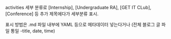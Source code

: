 
activities 세부 분류로 [Internship], [Undergraduate RA], [GET IT CLub], [Conference] 등 추가
제목에다가 세부분류 표시.

표시 방법은 .md 파일 내부에 YAML 등으로 메타데이터 넣는다거나 (전체 블로그 글 파일 통일 -title, date, time)
